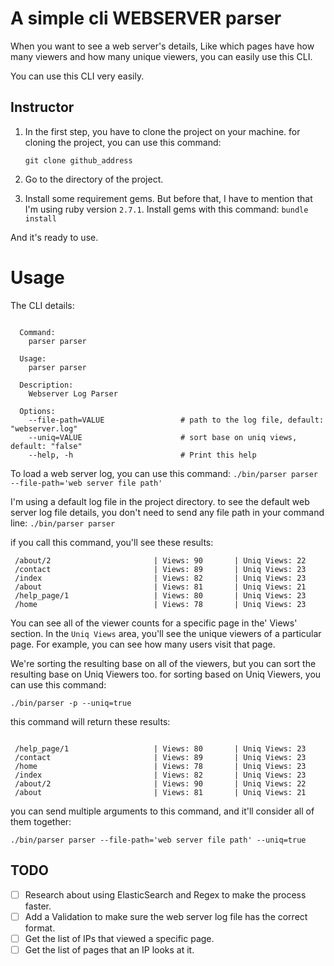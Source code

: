 # A simple cli WEBSERVER parser

When you want to see a web server's details, Like which pages have how many viewers and how many unique viewers, you can easily use this CLI.

You can use this CLI very easily.

## Instructor

1. In the first step, you have to clone the project on your machine. for cloning the project, you can use this command:

    `git clone github_address`

2. Go to the directory of the project.

3. Install some requirement gems. But before that, I have to mention that I'm using ruby version `2.7.1`.
Install gems with this command: `bundle install`

And it's ready to use.

# Usage

The CLI details:

```

  Command:
    parser parser

  Usage:
    parser parser

  Description:
    Webserver Log Parser

  Options:
    --file-path=VALUE                 # path to the log file, default: "webserver.log"
    --uniq=VALUE                      # sort base on uniq views, default: "false"
    --help, -h                        # Print this help
```

To load a web server log, you can use this command:
`./bin/parser parser --file-path='web server file path'`

I'm using a default log file in the project directory. to see the default web server log file details, you don't need to send any file path in your command line:
`./bin/parser parser`

if you call this command, you'll see these results:
```
 /about/2                       | Views: 90       | Uniq Views: 22
 /contact                       | Views: 89       | Uniq Views: 23
 /index                         | Views: 82       | Uniq Views: 23
 /about                         | Views: 81       | Uniq Views: 21
 /help_page/1                   | Views: 80       | Uniq Views: 23
 /home                          | Views: 78       | Uniq Views: 23
```

You can see all of the viewer counts for a specific page in the' Views' section. In the `Uniq Views` area, you'll see the unique viewers of a particular page. For example, you can see how many users visit that page.

We're sorting the resulting base on all of the viewers, but you can sort the resulting base on Uniq Viewers too.
for sorting based on Uniq Viewers, you can use this command:

`./bin/parser -p --uniq=true`

this command will return these results:

```

 /help_page/1                   | Views: 80       | Uniq Views: 23
 /contact                       | Views: 89       | Uniq Views: 23
 /home                          | Views: 78       | Uniq Views: 23
 /index                         | Views: 82       | Uniq Views: 23
 /about/2                       | Views: 90       | Uniq Views: 22
 /about                         | Views: 81       | Uniq Views: 21
```

you can send multiple arguments to this command, and it'll consider all of them together:

`./bin/parser parser --file-path='web server file path' --uniq=true`

## TODO

- [ ] Research about using ElasticSearch and Regex to make the process faster.
- [ ] Add a Validation to make sure the web server log file has the correct format.
- [ ] Get the list of IPs that viewed a specific page.
- [ ] Get the list of pages that an IP looks at it.
